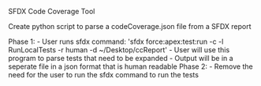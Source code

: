SFDX Code Coverage Tool 

Create python script to parse a codeCoverage.json file from a SFDX report

Phase 1: 
    - User runs sfdx command: 'sfdx force:apex:test:run -c -l RunLocalTests -r human -d ~/Desktop/ccReport'
    - User will use this program to parse tests that need to be expanded
    - Output will be in a seperate file in a json format that is human readable 
Phase 2:
    - Remove the need for the user to run the sfdx command to run the tests